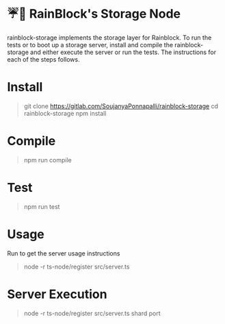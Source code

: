 # ☔️🌲 RainBlock's Storage Node

rainblock-storage implements the storage layer for Rainblock.
To run the tests or to boot up a storage server, install and compile the rainblock-storage and either execute the server or run the tests.
The instructions for each of the steps follows.

# Install

> git clone https://gitlab.com/SoujanyaPonnapalli/rainblock-storage
> cd rainblock-storage
> npm install

# Compile

> npm run compile

# Test

> npm run test

# Usage

Run to get the server usage instructions

> node -r ts-node/register src/server.ts

# Server Execution

> node -r ts-node/register src/server.ts shard port
